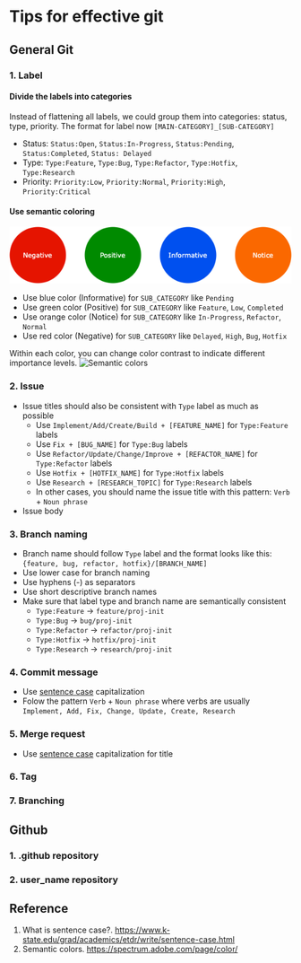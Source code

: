 # Tips for effective git

## General Git

### 1. Label
#### Divide the labels into categories 
Instead of flattening all labels, we could group them into categories: status, type, priority. The format for label now `[MAIN-CATEGORY]_[SUB-CATEGORY]`
- Status: `Status:Open`, `Status:In-Progress`, `Status:Pending`, `Status:Completed`, `Status: Delayed`
- Type: `Type:Feature`, `Type:Bug`, `Type:Refactor`, `Type:Hotfix`, `Type:Research`
- Priority: `Priority:Low`, `Priority:Normal`, `Priority:High`, `Priority:Critical`

#### Use semantic coloring
![Semantic coloring](./assets/Semantic-coloring.png)

- Use blue color (Informative) for `SUB_CATEGORY` like `Pending`
- Use green color (Positive) for `SUB_CATEGORY` like `Feature`, `Low`, `Completed`
- Use orange color (Notice) for `SUB_CATEGORY` like `In-Progress`, `Refactor`, `Normal`
- Use red color (Negative) for `SUB_CATEGORY` like `Delayed`, `High`, `Bug`, `Hotfix`

Within each color, you can change color contrast to indicate different importance levels.
![Semantic colors](https://spectrum.adobe.com/static/images/color_semantic_desktop@2x_LNW6UD62tQ4a2LEbrcElu_1611634721087.png)

### 2. Issue 
- Issue titles should also be consistent with `Type` label as much as possible
  - Use `Implement/Add/Create/Build + [FEATURE_NAME]` for `Type:Feature` labels
  - Use `Fix + [BUG_NAME]` for `Type:Bug` labels
  - Use `Refactor/Update/Change/Improve + [REFACTOR_NAME]` for `Type:Refactor` labels
  - Use `Hotfix + [HOTFIX_NAME]` for `Type:Hotfix` labels
  - Use `Research + [RESEARCH_TOPIC]` for `Type:Research` labels
  - In other cases, you should name the issue title with this pattern: `Verb` + `Noun phrase`
- Issue body

### 3. Branch naming
- Branch name should follow `Type` label and the format looks like this: `{feature, bug, refactor, hotfix}/[BRANCH_NAME]`
- Use lower case for branch naming
- Use hyphens (-) as separators
- Use short descriptive branch names
- Make sure that label type and branch name are semantically consistent
  - `Type:Feature` -> `feature/proj-init`
  - `Type:Bug` -> `bug/proj-init`
  - `Type:Refactor` -> `refactor/proj-init`
  - `Type:Hotfix` -> `hotfix/proj-init`
  - `Type:Research` -> `research/proj-init`

### 4. Commit message
- Use [sentence case](https://www.k-state.edu/grad/academics/etdr/write/sentence-case.html) capitalization
- Folow the pattern `Verb` + `Noun phrase` where verbs are usually `Implement, Add, Fix, Change, Update, Create, Research`

### 5. Merge request
- Use [sentence case](https://www.k-state.edu/grad/academics/etdr/write/sentence-case.html) capitalization for title


### 6. Tag



### 7. Branching


## Github

### 1. .github repository


### 2. user_name repository


## Reference
1. What is sentence case?. https://www.k-state.edu/grad/academics/etdr/write/sentence-case.html
2. Semantic colors. https://spectrum.adobe.com/page/color/

